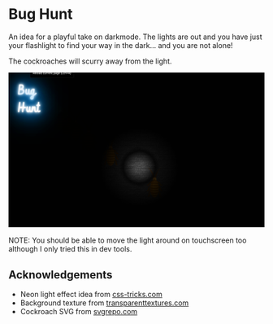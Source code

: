# Bug Hunt

An idea for a playful take on darkmode. The lights are out and you have just your flashlight to find your way in the dark... and you are not alone!

The cockroaches will scurry away from the light.

![](./screenshot.png)

NOTE: You should be able to move the light around on touchscreen too although I only tried this in dev tools.

## Acknowledgements

- Neon light effect idea from [css-tricks.com](https://css-tricks.com/how-to-create-neon-text-with-css/)
- Background texture from [transparenttextures.com](https://www.transparenttextures.com/)
- Cockroach SVG from [svgrepo.com](https://www.svgrepo.com/svg/202858/cockroach)
